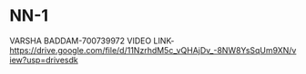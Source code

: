 # NN-1
VARSHA BADDAM-700739972
VIDEO LINK-https://drive.google.com/file/d/11NzrhdM5c_vQHAjDv_-8NW8YsSqUm9XN/view?usp=drivesdk
